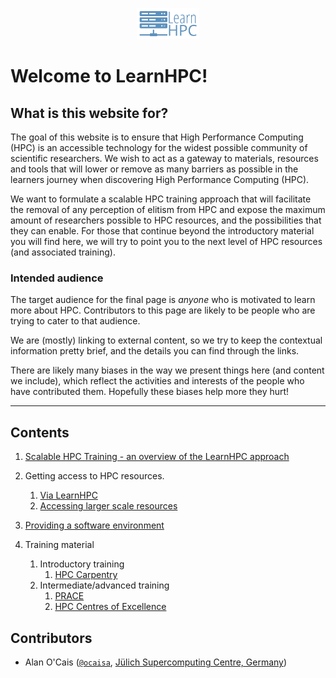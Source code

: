 <p align="center"><img src="img/learnhpc_logo.png" alt="LearnHPC logo" width="20%"/></p>

# Welcome to LearnHPC!

## What is this website for?

The goal of this website is to ensure that High Performance Computing (HPC) is an
accessible technology for the widest possible community of scientific researchers. We
wish to act
as a gateway to materials, resources and tools that will lower or remove as many
barriers as
possible in the learners journey when discovering High Performance Computing (HPC).

We want to formulate a scalable HPC training
approach that will facilitate the removal of any perception of elitism from HPC
and expose the maximum amount of
researchers possible to HPC resources, and the possibilities that they can enable. For
those that continue beyond the introductory material you will find here, we will try
to point you to the next level of HPC resources (and associated training).

### Intended audience

The target audience for the final page is *anyone* who is motivated to learn more about
HPC. Contributors to this page are likely to be people who are trying to cater to that
audience.

We are (mostly) linking to external content, so we try to keep the contextual information
pretty brief, and the details you can find through the links.

There are likely many biases in the way we present things here (and content we include),
which reflect the activities and interests of the people who have contributed them.
Hopefully these biases help more they hurt! 

---

## Contents

1. [Scalable HPC Training - an overview of the LearnHPC approach](learnhpc/README.md)

2. Getting access to HPC resources.
    1. [Via LearnHPC](learnhpc/README.md#accessing-learnhpc-resources)
    2. [Accessing larger scale resources](learnhpc/README.md#accessing-larger-scale-resources)

3. [Providing a software environment](eessi/README.md)
    
4. Training material
    1. Introductory training
        1. [HPC Carpentry](https://www.hpc-carpentry.org/)
    2. Intermediate/advanced training
        1. [PRACE](https://training.prace-ri.eu/)
        2. [HPC Centres of Excellence](https://www.hpccoe.eu/index.php/coe-training-calendar/)

## Contributors

* Alan O'Cais ([`@ocaisa`](https://github.com/ocaisa), [Jülich Supercomputing Centre, Germany](https://www.fz-juelich.de/ias/jsc/EN/Home/home_node.html))
